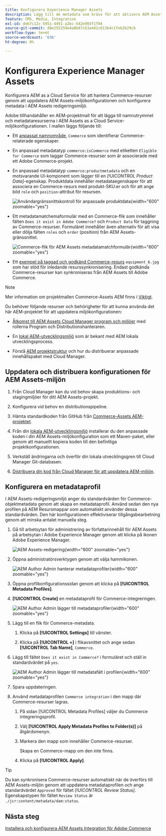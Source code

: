 ```yaml
---
title: Konfigurera Experience Manager Assets
description: Lägg till de metadata som krävs för att aktivera AEM Assets Integration för Commerce för att synkronisera resurser mellan Adobe Commerce- och Experience Manager Assets-projekt.
feature: CMS, Media, Integration
exl-id: deb7c12c-5951-4491-a2bc-542e993f1f84
source-git-commit: d8e255259e4a8b87c63a4d1c013b4c1feb2b29cb
workflow-type: tm+mt
source-wordcount: '636'
ht-degree: 0%

---
```


# Konfigurera Experience Manager Assets

Konfigurera AEM as a Cloud Service för att hantera Commerce-resurser genom att uppdatera AEM Assets-miljökonfigurationen och konfigurera metadata i AEM Assets redigeringsmiljö.

Adobe tillhandahåller en AEM-projektmall för att lägga till namnutrymmet och metadataresurserna i AEM Assets as a Cloud Service-miljökonfigurationen. I mallen läggs följande till:

- Ett [anpassat namnområde](https://github.com/ankumalh/assets-commerce/blob/main/ui.config/jcr_root/apps/commerce/config/org.apache.sling.jcr.repoinit.RepositoryInitializer~commerce-namespaces.cfg.json), `Commerce` som identifierar Commerce-relaterade egenskaper.

- En anpassad metadatatyp `commerce:isCommerce` med etiketten `Eligible for Commerce` som taggar Commerce-resurser som är associerade med ett Adobe Commerce-projekt.

- En anpassad metadatatyp `commerce:productmetadata` och en motsvarande UI-komponent som lägger till en *[!UICONTROL Product Data]*-egenskap. Produktdata innehåller metadataegenskaper för att associera en Commerce-resurs med produkt-SKU:er och för att ange bild `role` och `position`-attribut för resursen.

  ![Användargränssnittskontroll för anpassade produktdata](./assets/aem-commerce-sku-metadata-fields-from-template.png){width="600" zoomable="yes"}

- Ett metadatamatchemaformulär med en Commerce-flik som innehåller fälten `Does it exist in Adobe Commerce?` och `Product Data` för taggning av Commerce-resurser. Formuläret innehåller även alternativ för att visa eller dölja fälten `roles` och `order` (position) från AEM Assets-gränssnittet.

  ![Commerce-flik för AEM Assets metadatamatchformulär](./assets/assets-configure-metadata-schema-form-editor.png){width="600" zoomable="yes"}

- Ett [exempel på taggad och godkänd Commerce-resurs](https://github.com/ankumalh/assets-commerce/blob/main/ui.content/src/main/content/jcr_root/content/dam/wknd/en/activities/hiking/equipment_6.jpg/.content.xml) `equipment_6.jpg` som har stöd för inledande resurssynkronisering. Endast godkända Commerce-resurser kan synkroniseras från AEM Assets till Adobe Commerce.

>[!NOTE]
>Mer information om projektmallen Commerce-Assets AEM finns i [Viktigt](https://github.com/ankumalh/assets-commerce).

Du behöver följande resurser och behörigheter för att kunna använda det här AEM-projektet för att uppdatera miljökonfigurationen:

- [Åtkomst till AEM Assets Cloud Manager program och miljöer](https://experienceleague.adobe.com/en/docs/experience-manager-cloud-service/content/onboarding/journey/cloud-manager#access-sysadmin-bo) med rollerna Program och Distributionshanteraren.

- En [lokal AEM-utvecklingsmiljö](https://experienceleague.adobe.com/en/docs/experience-manager-learn/cloud-service/local-development-environment-set-up/overview) som är bekant med AEM lokala utvecklingsprocess.

- Förstå [AEM projektstruktur](https://experienceleague.adobe.com/en/docs/experience-manager-cloud-service/content/implementing/developing/aem-project-content-package-structure) och hur du distribuerar anpassade innehållspaket med Cloud Manager.

## Uppdatera och distribuera konfigurationen för AEM Assets-miljön

1. Från Cloud Manager kan du vid behov skapa produktions- och stagingmiljöer för ditt AEM Assets-projekt.

1. Konfigurera vid behov en distributionspipeline.

1. Hämta standardkoden från GitHub från [Commerce-Assets AEM-projektet](https://github.com/ankumalh/assets-commerce).

1. Från din [lokala AEM-utvecklingsmiljö](https://experienceleague.adobe.com/en/docs/experience-manager-learn/cloud-service/local-development-environment-set-up/overview) installerar du den anpassade koden i din AEM Assets-miljökonfiguration som ett Maven-paket, eller genom att manuellt kopiera koden till den befintliga projektkonfigurationen.

1. Verkställ ändringarna och överför din lokala utvecklingsgren till Cloud Manager Git-databasen.

1. [Distribuera din kod från Cloud Manager för att uppdatera AEM-miljön](https://experienceleague.adobe.com/en/docs/experience-manager-cloud-service/content/implementing/using-cloud-manager/deploy-code#deploying-code-with-cloud-manager).

## Konfigurera en metadataprofil

I AEM Assets-redigeringsmiljö anger du standardvärden för Commerce-objektmetadata genom att skapa en metadataprofil. Använd sedan den nya profilen på
AEM Resursmappar som automatiskt använder dessa standardvärden. Den här konfigurationen effektiviserar tillgångsbearbetning genom att minska antalet manuella steg.

1. Gå till arbetsytan för administrering av författarinnehåll för AEM Assets på arbetsytan i Adobe Experience Manager genom att klicka på ikonen Adobe Experience Manager.

   ![AEM Assets-redigering](./assets/aem-assets-authoring.png){width="600" zoomable="yes"}

1. Öppna administratörsverktygen genom att välja hammikonen.

   ![AEM Author Admin hanterar metadataprofiler](./assets/aem-manage-metadata-profiles.png){width="600" zoomable="yes"}

1. Öppna profilkonfigurationssidan genom att klicka på **[!UICONTROL Metadata Profiles]**.

1. **[!UICONTROL Create]** en metadataprofil för Commerce-integreringen.

   ![AEM Author Admin lägger till metadataprofiler ](./assets/aem-create-metadata-profile.png){width="600" zoomable="yes"}

1. Lägg till en flik för Commerce-metadata.

   1. Klicka på **[!UICONTROL Settings]** till vänster.

   1. Klicka på **[!UICONTROL +]** i flikavsnittet och ange sedan **[!UICONTROL Tab Name]**, `Commerce`.

1. Lägg till fältet `Does it exist in Commerce?` i formuläret och ställ in standardvärdet på `yes`.

   ![AEM Author Admin lägger till metadatafält i profilen](./assets/aem-edit-metadata-profile-fields.png){width="600" zoomable="yes"}

1. Spara uppdateringen.

1. Använd metadataprofilen `Commerce integration` i den mapp där Commerce-resurser lagras.

   1. På sidan [!UICONTROL  Metadata Profiles] väljer du Commerce integreringsprofil.

   1. Välj **[!UICONTROL Apply Metadata Profiles to Folder(s)]** på åtgärdsmenyn.

   1. Markera den mapp som innehåller Commerce-resurser.

      Skapa en Commerce-mapp om den inte finns.

   1. Klicka på **[!UICONTROL Apply]**.

>[!TIP]
>
>Du kan synkronisera Commerce-resurser automatiskt när de överförs till AEM Assets-miljön genom att uppdatera metadataprofilen och ange standardvärdet `Approved` för fältet _[!UICONTROL Review Status]_. Egenskapstypen för fältet `Review Status` är `./jcr:content/metadata/dam:status`.

## Nästa steg

[Installera och konfigurera AEM Assets Integration för Adobe Commerce](aem-assets-configure-commerce.md)
